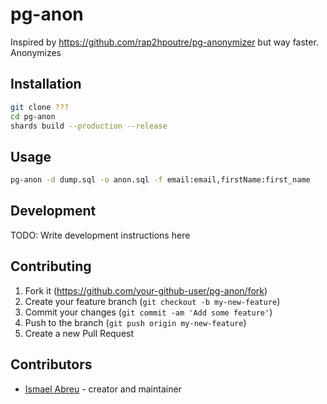 # pg-anon

Inspired by https://github.com/rap2hpoutre/pg-anonymizer but way faster.
Anonymizes

## Installation

```bash
git clone ???
cd pg-anon
shards build --production --release
```

## Usage

```bash
pg-anon -d dump.sql -o anon.sql -f email:email,firstName:first_name
```

## Development

TODO: Write development instructions here

## Contributing

1. Fork it (<https://github.com/your-github-user/pg-anon/fork>)
2. Create your feature branch (`git checkout -b my-new-feature`)
3. Commit your changes (`git commit -am 'Add some feature'`)
4. Push to the branch (`git push origin my-new-feature`)
5. Create a new Pull Request

## Contributors

- [Ismael Abreu](https://github.com/ismaelga) - creator and maintainer

